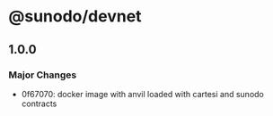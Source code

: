 # @sunodo/devnet

## 1.0.0

### Major Changes

-   0f67070: docker image with anvil loaded with cartesi and sunodo contracts
